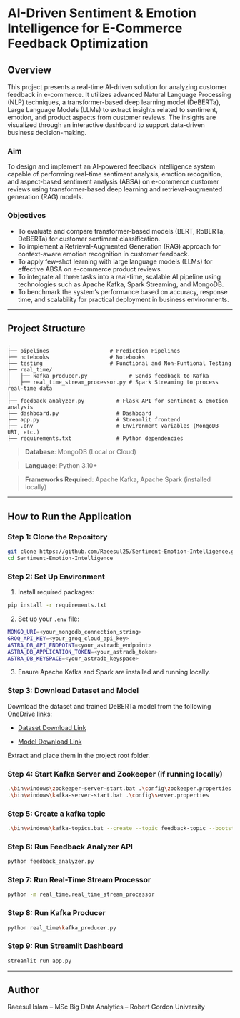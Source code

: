 # AI-Driven Sentiment & Emotion Intelligence for E-Commerce Feedback Optimization

## Overview

This project presents a real-time AI-driven solution for analyzing customer feedback in e-commerce. It utilizes advanced Natural Language Processing (NLP) techniques, a transformer-based deep learning model (DeBERTa), Large Language Models (LLMs) to extract insights related to sentiment, emotion, and product aspects from customer reviews. The insights are visualized through an interactive dashboard to support data-driven business decision-making.

### Aim

To design and implement an AI-powered feedback intelligence system capable of performing real-time sentiment analysis, emotion recognition, and aspect-based sentiment analysis (ABSA) on e-commerce customer reviews using transformer-based deep learning and retrieval-augmented generation (RAG) models.

### Objectives

- To evaluate and compare transformer-based models (BERT, RoBERTa, DeBERTa) for customer sentiment classification.
- To implement a Retrieval-Augmented Generation (RAG) approach for context-aware emotion recognition in customer feedback.
- To apply few-shot learning with large language models (LLMs) for effective ABSA on e-commerce product reviews.
- To integrate all three tasks into a real-time, scalable AI pipeline using technologies such as Apache Kafka, Spark Streaming, and MongoDB.
- To benchmark the system’s performance based on accuracy, response time, and scalability for practical deployment in business environments.

---

## Project Structure

```
.
├── pipelines                   # Prediction Pipelines
├── notebooks                   # Notebooks
├── testing                     # Functional and Non-Funtional Testing
├── real_time/
│   ├── kafka_producer.py             # Sends feedback to Kafka
│   ├── real_time_stream_processor.py # Spark Streaming to process real-time data
│   
├── feedback_analyzer.py          # Flask API for sentiment & emotion analysis
├── dashboard.py                  # Dashboard
├── app.py                        # Streamlit frontend 
├── .env                          # Environment variables (MongoDB URI, etc.)
├── requirements.txt              # Python dependencies
```

> **Database**: MongoDB (Local or Cloud)

> **Language**: Python 3.10+

> **Frameworks Required**: Apache Kafka, Apache Spark (installed locally)

---

## How to Run the Application

### Step 1: Clone the Repository

```bash
git clone https://github.com/Raeesul25/Sentiment-Emotion-Intelligence.git
cd Sentiment-Emotion-Intelligence
```

### Step 2: Set Up Environment

1. Install required packages:

```bash
pip install -r requirements.txt
```

2. Set up your `.env` file:

```bash
MONGO_URI=<your_mongodb_connection_string>
GROQ_API_KEY=<your_groq_cloud_api_key>
ASTRA_DB_API_ENDPOINT=<your_astradb_endpoint>
ASTRA_DB_APPLICATION_TOKEN=<your_astradb_token>
ASTRA_DB_KEYSPACE=<your_astradb_keyspace>
```

3. Ensure Apache Kafka and Spark are installed and running locally.

### Step 3: Download Dataset and Model

Download the dataset and trained DeBERTa model from the following OneDrive links:

- [Dataset Download Link](https://liverguac-my.sharepoint.com/:f:/g/personal/r_sally-zulfikar_rgu_ac_uk/Ep7Zy-8BCf9NmVRd75rMpBgBk1TIulvem3HhxM9ZtNDMSg?e=4x99EN)

- [Model Download Link](https://liverguac-my.sharepoint.com/:f:/g/personal/r_sally-zulfikar_rgu_ac_uk/EgJob1UWfDpImo8vMXt3IPMBNidQbzIgOIsXanK-3cseyQ?e=fCCE8A)

Extract and place them in the project root folder.

### Step 4: Start Kafka Server and Zookeeper (if running locally)
```bash
.\bin\windows\zookeeper-server-start.bat .\config\zookeeper.properties
.\bin\windows\kafka-server-start.bat .\config\server.properties
```

### Step 5: Create a kafka topic
```bash
.\bin\windows\kafka-topics.bat --create --topic feedback-topic --bootstrap-server localhost:9092 --partitions 1 --replication-factor 1
```

### Step 6: Run Feedback Analyzer API

```bash
python feedback_analyzer.py
```

### Step 7: Run Real-Time Stream Processor

```bash
python -m real_time.real_time_stream_processor
```

### Step 8: Run Kafka Producer

```bash
python real_time\kafka_producer.py
```

### Step 9: Run Streamlit Dashboard

```bash
streamlit run app.py
```

---

## Author

Raeesul Islam – MSc Big Data Analytics – Robert Gordon University